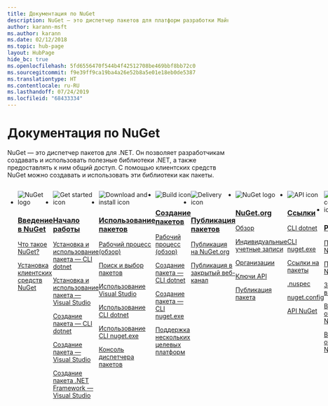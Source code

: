 ```yaml
---
title: Документация по NuGet
description: NuGet — это диспетчер пакетов для платформ разработки Майкрософт, включая .NET. Клиентские средства NuGet обеспечивают создание и использование пакетов.
author: karann-msft
ms.author: karann
ms.date: 02/12/2018
ms.topic: hub-page
layout: HubPage
hide_bc: true
ms.openlocfilehash: 5fd6556470f544b4f42512708be469bbf8bb72c0
ms.sourcegitcommit: f9e39ff9ca19ba4a26e52b8a5e01e18eb0de5387
ms.translationtype: HT
ms.contentlocale: ru-RU
ms.lasthandoff: 07/24/2019
ms.locfileid: "68433334"
---
```

<div id="main" class="v2">
    <div class="container">
        <h1>Документация по NuGet</h1>
        <p>NuGet — это диспетчер пакетов для .NET. Он позволяет разработчикам создавать и использовать полезные библиотеки .NET, а также предоставлять к ним общий доступ. С помощью клиентских средств NuGet можно создавать и использовать эти библиотеки как пакеты.</p> 

<ul id="index1" class="cardsF panelContent singlePanelContent cols cols4" style="float: left; display: flex!important;">
    <li>
        <div class="cardSize">
            <div class="cardPadding">
                <div class="card">
                    <div class="cardImageOuter">
                        <div class="cardImage">
                            <img src="https://docs.microsoft.com/media/logos/logo_nuget.svg" alt="NuGet logo" />
                        </div>
                    </div>
                    <div class="cardText">
                        <h3><a href="what-is-nuget.md">Введение в NuGet</a></h3>
                        <p>
                            <a href="what-is-nuget.md">Что такое NuGet?</a>
                        </p>
                        <p>
                            <a href="install-nuget-client-tools.md">Установка клиентских средств NuGet</a>
                        </p>
                    </div>
                </div>
            </div>
        </div>
    </li>
    <li>
        <div class="cardSize">
            <div class="cardPadding">
                <div class="card">
                    <div class="cardImageOuter">
                        <div class="cardImage">
                            <img src="https://docs.microsoft.com/media/common/i_get-started.svg" alt="Get started icon" />
                        </div>
                    </div>
                    <div class="cardText">
                        <h3><a href="install-nuget-client-tools.md">Начало работы</a></h3>
                        <p>
                            <a href="quickstart/install-and-use-a-package-using-the-dotnet-cli.md">Установка и использование пакета — CLI dotnet</a>
                        </p>
                        <p>
                            <a href="quickstart/install-and-use-a-package-in-visual-studio.md">Установка и использование пакета — Visual Studio</a>
                        </p>
                        <p>
                            <a href="quickstart/create-and-publish-a-package-using-the-dotnet-cli.md">Создание пакета — CLI dotnet</a>
                        </p>
                        <p>
                            <a href="quickstart/create-and-publish-a-package-using-visual-studio.md">Создание пакета — Visual Studio</a>
                        </p>
                        <p>
                            <a href="quickstart/create-and-publish-a-package-using-visual-studio-net-framework.md">Создание пакета .NET Framework — Visual Studio</a>
                        </p>
                    </div>
                </div>
            </div>
        </div>
    </li>
    <li>
        <div class="cardSize">
            <div class="cardPadding">
                <div class="card">
                    <div class="cardImageOuter">
                        <div class="cardImage">
                            <img src="https://docs.microsoft.com//media/common/i_download-install.svg" alt="Download and install icon" />
                        </div>
                    </div>
                    <div class="cardText">
                        <h3><a href="consume-packages/overview-and-workflow.md">Использование пакетов</a></h3>
                        <p>
                            <a href="consume-packages/overview-and-workflow.md">Рабочий процесс (обзор)</a>
                        </p>
                        <p>
                            <a href="consume-packages/finding-and-choosing-packages.md">Поиск и выбор пакетов</a>
                        </p>
                        <p>
                            <a href="consume-packages/install-use-packages-visual-studio.md">Использование Visual Studio</a>
                        </p>
                        <p>
                            <a href="consume-packages/install-use-packages-dotnet-cli.md">Использование CLI dotnet</a>
                        </p>
                        <p>
                            <a href="consume-packages/install-use-packages-nuget-cli.md">Использование CLI nuget.exe</a>
                        </p>
                        <p>
                            <a href="consume-packages/install-use-packages-powershell.md">Консоль диспетчера пакетов</a>
                        </p>
                    </div>
                </div>
            </div>
        </div>
    </li>
    <li>
        <div class="cardSize">
            <div class="cardPadding">
                <div class="card">
                    <div class="cardImageOuter">
                        <div class="cardImage">
                            <img src="https://docs.microsoft.com/media/common/i_build.svg" alt="Build icon" />
                        </div>
                    </div>
                    <div class="cardText">
                        <h3><a href="create-packages/overview-and-workflow.md">Создание пакетов</a></h3>
                        <p>
                            <a href="create-packages/overview-and-workflow.md">Рабочий процесс (обзор)</a>
                        </p>
                        <p>
                            <a href="create-packages/creating-a-package-dotnet-cli.md">Создание пакета — CLI dotnet</a>
                        </p>
                        <p>
                            <a href="create-packages/creating-a-package.md">Создание пакета — CLI nuget.exe</a>
                        </p>
                        <p>
                            <a href="create-packages/multiple-target-frameworks-project-file.md">Поддержка нескольких целевых платформ</a>
                        </p>
                    </div>
                </div>
            </div>
        </div>
    </li>
        <li>
        <div class="cardSize">
            <div class="cardPadding">
                <div class="card">
                    <div class="cardImageOuter">
                        <div class="cardImage">
                            <img src="https://docs.microsoft.com/media/common/i_delivery.svg" alt="Delivery icon" />
                        </div>
                    </div>
                    <div class="cardText">
                        <h3><a href="nuget-org/publish-a-package.md">Публикация пакетов</a></h3>
                        <p>
                            <a href="nuget-org/publish-a-package.md">Публикация на NuGet.org</a>
                        </p>
                        <p>
                            <a href="hosting-packages/overview.md">Публикация в закрытый веб-канал</a>
                        </p>
                    </div>
                </div>
            </div>
        </div>
    </li>
    <li>
        <div class="cardSize">
            <div class="cardPadding">
                <div class="card">
                    <div class="cardImageOuter">
                        <div class="cardImage">
                            <img src="https://docs.microsoft.com/media/logos/logo_nuget.svg" alt="NuGet logo" />
                        </div>
                    </div>
                    <div class="cardText">
                        <h3><a href="nuget-org/overview-nuget-org.md">NuGet.org</a></h3>
                        <p>
                            <a href="nuget-org/overview-nuget-org.md">Обзор</a>
                        </p>
                        <p>
                            <a href="nuget-org/individual-accounts.md">Индивидуальные учетные записи</a>
                        </p>
                        <p>
                            <a href="nuget-org/organizations-on-nuget-org.md">Организации</a>
                        </p>
                        <p>
                            <a href="nuget-org/scoped-api-keys.md">Ключи API</a>
                        </p>
                        <p>
                            <a href="nuget-org/publish-a-package.md">Публикация пакета</a>
                        </p>
                    </div>
                </div>
            </div>
        </div>
    </li>
        <li>
        <div class="cardSize">
            <div class="cardPadding">
                <div class="card">
                    <div class="cardImageOuter">
                        <div class="cardImage">
                            <img src="https://docs.microsoft.com/media/common/i_reference.svg" alt="API icon" />
                        </div>
                    </div>
                    <div class="cardText">
                        <h3><a href="reference/nuspec.md">Ссылки</a></h3>
                        <p>
                            <a href="reference/dotnet-commands.md">CLI dotnet</a>
                        </p>
                        <p>
                            <a href="reference/nuget-exe-cli-reference.md">CLI nuget.exe</a>
                        <p>
                            <a href="consume-packages/package-references-in-project-files.md">Ссылки на пакеты</a>
                        </p>
                        </p>
                        <p>
                            <a href="reference/nuspec.md">.nuspec</a>
                        </p>
                        <p>
                            <a href="reference/nuget-config-file.md">nuget.config</a>
                        </p>
                        <p>
                            <a href="api/overview.md">API NuGet</a>
                        </p>
                    </div>
                </div>
            </div>
        </div>
    </li>
    <li>
        <div class="cardSize">
            <div class="cardPadding">
                <div class="card">
                    <div class="cardImageOuter">
                        <div class="cardImage">
                            <img src="https://docs.microsoft.com//media/common/i_multi-connect.svg" alt="Multi-connect icon" />
                        </div>
                    </div>
                    <div class="cardText">
                        <h3><a href="policies/governance.md">Ресурсы</a></h3>
                        <p>
                            <a href="policies/governance.md">Политики — NuGet</a>
                        </p>
                        <p>
                            <a href="nuget-org/policies/data-requests.md">Политики — NuGet.org</a>
                        </p>
                        <p>
                            <a href="release-notes/">Заметки о выпуске</a>
                        </p>
                        <p>
                            <a href="faqs/nuget-faq.md">Вопросы и ответы: NuGet</a>
                        </p>
                        <p>
                            <a href="nuget-org/nuget-org-faq.md">Вопросы и ответы: NuGet.org</a>
                        </p>
                    </div>
                </div>
            </div>
        </div>
    </li>
</ul>
    </div>
</div>
